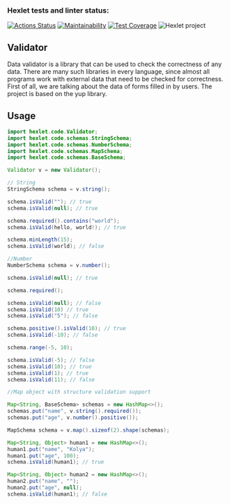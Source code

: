 ### Hexlet tests and linter status:
[![Actions Status](https://github.com/meco-coder/java-project-lvl3/workflows/hexlet-check/badge.svg)](https://github.com/meco-coder/java-project-lvl3/actions)
[![Maintainability](https://api.codeclimate.com/v1/badges/873b5df4a981f49afb10/maintainability)](https://codeclimate.com/github/meco-coder/java-project-lvl3/maintainability)
[![Test Coverage](https://api.codeclimate.com/v1/badges/873b5df4a981f49afb10/test_coverage)](https://codeclimate.com/github/meco-coder/java-project-lvl3/test_coverage)
![Hexlet project](https://github.com/meco-coder/java-project-lvl3/actions/workflows/main.yml/badge.svg)


## Validator
Data validator is a library that can be used to check the correctness of any data. There are many such libraries in every language, since almost all programs work with external data that need to be checked for correctness. First of all, we are talking about the data of forms filled in by users. The project is based on the yup library.

## Usage

```java
import hexlet.code.Validator;
import hexlet.code.schemas.StringSchema;
import hexlet.code.schemas.NumberSchema;
import hexlet.code.schemas.MapSchema;
import hexlet.code.schemas.BaseSchema;

Validator v = new Validator();

// String
StringSchema schema = v.string();

schema.isValid(""); // true
schema.isValid(null); // true

schema.required().contains("world");
schema.isValid(hello, world!); // true

schema.minLength(15);
schema.isValid(world); // false

//Number
NumberSchema schema = v.number();

schema.isValid(null); // true

schema.required();

schema.isValid(null); // false
schema.isValid(10) // true
schema.isValid("5"); // false

schema.positive().isValid(10); // true
schema.isValid(-10); // false

schema.range(-5, 10);

schema.isValid(-5); // false
schema.isValid(10); // true
schema.isValid(1); // true
schema.isValid(11); // false

//Map object with structure validation support 

Map<String, BaseSchema> schemas = new HashMap<>();
schemas.put("name", v.string().required());
schemas.put("age", v.number().positive());

MapSchema schema = v.map().sizeof(2).shape(schemas);

Map<String, Object> human1 = new HashMap<>();
human1.put("name", "Kolya");
human1.put("age", 100);
schema.isValid(human1); // true

Map<String, Object> human2 = new HashMap<>();
human2.put("name", "");
human2.put("age", null);
schema.isValid(human1); // false
```